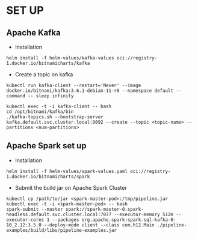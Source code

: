 # SET UP

## Apache Kafka

- Installation

```agsl
helm install -f helm-values/kafka-values oci://registry-1.docker.io/bitnamicharts/kafka
```

- Create a topic on kafka

```agsl
kubectl run kafka-client --restart='Never' --image docker.io/bitnami/kafka:3.6.1-debian-11-r0 --namespace default --command -- sleep infinity

kubectl exec -t -i kafka-client -- bash
cd /opt/bitnami/kafka/bin
./kafka-topics.sh --bootstrap-server kafka.default.svc.cluster.local:9092 --create --topic <topic-name> --partitions <num-partitions>

```

## Apache Spark set up

- Installation

```agsl
helm install -f helm-values/spark-values.yaml oci://registry-1.docker.io/bitnamicharts/spark
```

- Submit the build jar on Apache Spark Cluster

```agsl
kubectl cp /path/to/jar <spark-master-pod>:/tmp/pipeline.jar
kubectl exec -t -i <spark-master-pod> -- bash
spark-submit --master spark://spark-master-0.spark-headless.default.svc.cluster.local:7077 --executor-memory 512m --executor-cores 1 --packages org.apache.spark:spark-sql-kafka-0-10_2.12:3.5.0 --deploy-mode client --class com.h12.Main ./pipeline-examples/build/libs/pipeline-examples.jar
```
